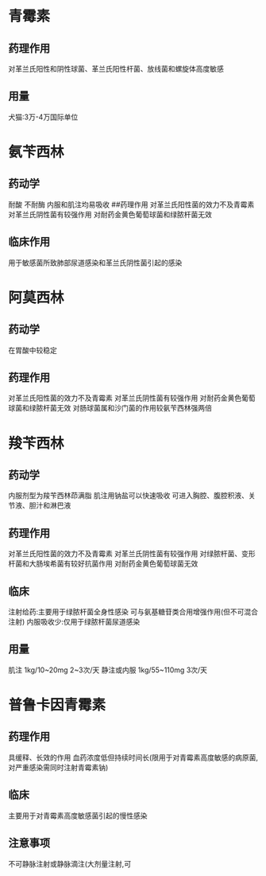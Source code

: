 # 青霉素
## 药理作用
对革兰氏阳性和阴性球菌、革兰氏阳性杆菌、放线菌和螺旋体高度敏感
## 用量
犬猫:3万-4万国际单位

# 氨苄西林
## 药动学
耐酸 不耐酶 内服和肌注均易吸收 
##药理作用
对革兰氏阳性菌的效力不及青霉素
对革兰氏阴性菌有较强作用
对耐药金黄色葡萄球菌和绿脓杆菌无效
## 临床作用
用于敏感菌所致肺部尿道感染和革兰氏阴性菌引起的感染

# 阿莫西林
## 药动学
在胃酸中较稳定
## 药理作用
对革兰氏阳性菌的效力不及青霉素
对革兰氏阴性菌有较强作用
对耐药金黄色葡萄球菌和绿脓杆菌无效
对肠球菌属和沙门菌的作用较氨苄西林强两倍

# 羧苄西林
## 药动学
内服剂型为羧苄西林茚满脂
肌注用钠盐可以快速吸收   可进入胸腔、腹腔积液、关节液、胆汁和淋巴液
## 药理作用
对革兰氏阳性菌的效力不及青霉素
对革兰氏阴性菌有较强作用
对绿脓杆菌、变形杆菌和大肠埃希菌有较好抗菌作用
对耐药金黄色葡萄球菌无效
## 临床
注射给药:主要用于绿脓杆菌全身性感染  可与氨基糖苷类合用增强作用(但不可混合注射)
内服吸收少:仅用于绿脓杆菌尿道感染
## 用量
肌注         1kg/10~20mg   2~3次/天
静注或内服   1kg/55~110mg   3次/天

# 普鲁卡因青霉素
## 药理作用
具缓释、长效的作用
血药浓度低但持续时间长(限用于对青霉素高度敏感的病原菌,对严重感染需同时注射青霉素钠)
## 临床
主要用于对青霉素高度敏感菌引起的慢性感染
## 注意事项
不可静脉注射或静脉滴注(大剂量注射,可